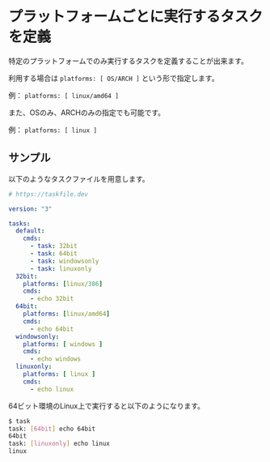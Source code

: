 # プラットフォームごとに実行するタスクを定義

特定のプラットフォームでのみ実行するタスクを定義することが出来ます。

利用する場合は ```platforms: [ OS/ARCH ]``` という形で指定します。

例： ```platforms: [ linux/amd64 ]```

また、OSのみ、ARCHのみの指定でも可能です。

例： ```platforms: [ linux ]```

## サンプル

以下のようなタスクファイルを用意します。

```yaml
# https://taskfile.dev

version: "3"

tasks:
  default:
    cmds:
      - task: 32bit
      - task: 64bit
      - task: windowsonly
      - task: linuxonly
  32bit:
    platforms: [linux/386]
    cmds:
      - echo 32bit
  64bit:
    platforms: [linux/amd64]
    cmds:
      - echo 64bit
  windowsonly:
    platforms: [ windows ]
    cmds:
      - echo windows
  linuxonly:
    platforms: [ linux ]
    cmds:
      - echo linux
```

64ビット環境のLinux上で実行すると以下のようになります。

```sh
$ task
task: [64bit] echo 64bit
64bit
task: [linuxonly] echo linux
linux
```
